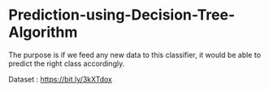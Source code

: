 # Prediction-using-Decision-Tree-Algorithm
The purpose is if we feed any new data to this classifier, it would be able to predict the right class accordingly.

Dataset : https://bit.ly/3kXTdox
